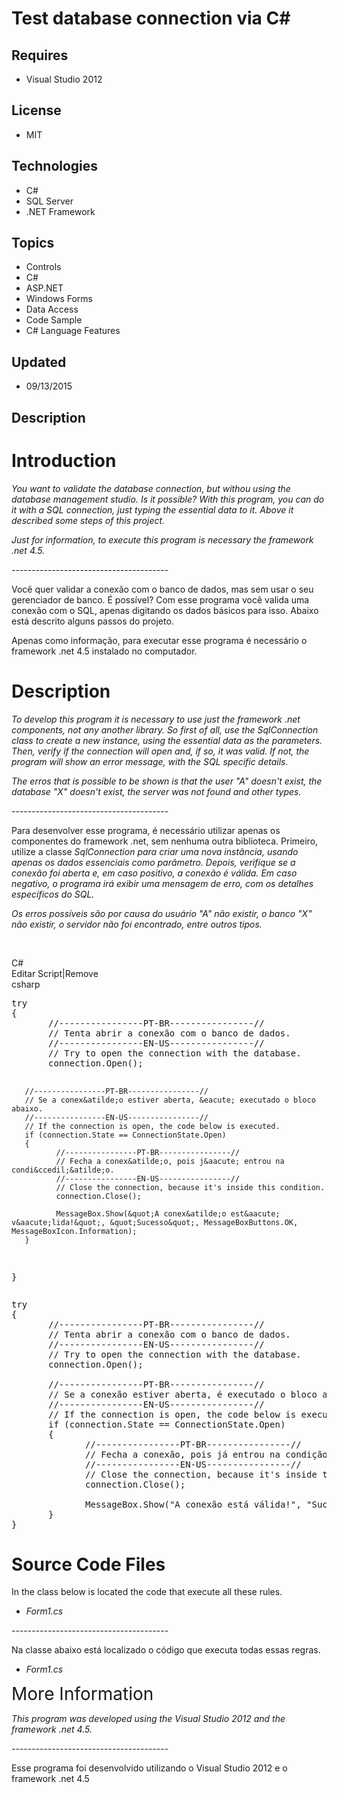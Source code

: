 # Test database connection via C#
## Requires
- Visual Studio 2012
## License
- MIT
## Technologies
- C#
- SQL Server
- .NET Framework
## Topics
- Controls
- C#
- ASP.NET
- Windows Forms
- Data Access
- Code Sample
- C# Language Features
## Updated
- 09/13/2015
## Description

<h1>Introduction</h1>
<p><em>You want to validate the database connection, but withou using the database management studio. Is it possible? With this program, you can do it with a SQL connection, just typing the essential data to it. Above it described some steps of this project.</em></p>
<p><em>Just for information, to execute this program is necessary the framework .net 4.5.</em></p>
<p>---------------------------------------</p>
<p>Voc&ecirc; quer validar a conex&atilde;o com o banco de dados, mas sem usar o seu gerenciador de banco. &Eacute; poss&iacute;vel? Com esse programa voc&ecirc; valida uma conex&atilde;o com o SQL, apenas digitando os dados b&aacute;sicos para isso. Abaixo
 est&aacute; descrito alguns passos do projeto.</p>
<p>Apenas como informa&ccedil;&atilde;o, para executar esse programa &eacute; necess&aacute;rio o framework .net 4.5 instalado no computador.</p>
<h1>Description</h1>
<p><em>To develop this program it is necessary to use just the framework .net components, not any another library. So first of all, use the&nbsp;SqlConnection class to create a new instance, using the essential data as the parameters. Then, verify if the connection
 will open and, if so, it was valid. If not, the program will show an error message, with the SQL specific details.</em></p>
<p><em>The erros that is possible to be shown is that the user &quot;A&quot; doesn't exist, the database &quot;X&quot; doesn't exist, the server was not found and other types.</em></p>
<p>---------------------------------------</p>
<p>Para desenvolver esse programa, &eacute; necess&aacute;rio utilizar apenas os componentes do framework .net, sem nenhuma outra biblioteca. Primeiro, utilize a classe&nbsp;<em>SqlConnection para criar uma nova inst&acirc;ncia, usando apenas os dados essenciais
 como par&acirc;metro. Depois, verifique se a conex&atilde;o foi aberta e, em caso positivo, a conex&atilde;o &eacute; v&aacute;lida. Em caso negativo, o programa ir&aacute; exibir uma mensagem de erro, com os detalhes espec&iacute;ficos do SQL.</em></p>
<p><em>Os erros poss&iacute;veis s&atilde;o por causa do usu&aacute;rio &quot;A&quot; n&atilde;o existir, o banco &quot;X&quot; n&atilde;o existir, o servidor n&atilde;o foi encontrado, entre outros tipos.</em></p>
<p>&nbsp;</p>
<div class="scriptcode">
<div class="pluginEditHolder" pluginCommand="mceScriptCode">
<div class="title"><span>C#</span></div>
<div class="pluginLinkHolder"><span class="pluginEditHolderLink">Editar Script</span>|<span class="pluginRemoveHolderLink">Remove</span></div>
<span class="hidden">csharp</span>
<pre class="hidden">try
{
       //----------------PT-BR----------------//
       // Tenta abrir a conex&atilde;o com o banco de dados.
       //----------------EN-US----------------//
       // Try to open the connection with the database.
       connection.Open();

       //----------------PT-BR----------------//
       // Se a conex&atilde;o estiver aberta, &eacute; executado o bloco abaixo. 
       //----------------EN-US----------------//
       // If the connection is open, the code below is executed.
       if (connection.State == ConnectionState.Open)
       {
              //----------------PT-BR----------------//
              // Fecha a conex&atilde;o, pois j&aacute; entrou na condi&ccedil;&atilde;o.
              //----------------EN-US----------------//
              // Close the connection, because it's inside this condition.
              connection.Close();

              MessageBox.Show(&quot;A conex&atilde;o est&aacute; v&aacute;lida!&quot;, &quot;Sucesso&quot;, MessageBoxButtons.OK, MessageBoxIcon.Information);
       }
}</pre>
<div class="preview">
<pre class="csharp"><span class="cs__keyword">try</span>&nbsp;
{&nbsp;
&nbsp;&nbsp;&nbsp;&nbsp;&nbsp;&nbsp;&nbsp;<span class="cs__com">//----------------PT-BR----------------//</span>&nbsp;
&nbsp;&nbsp;&nbsp;&nbsp;&nbsp;&nbsp;&nbsp;<span class="cs__com">//&nbsp;Tenta&nbsp;abrir&nbsp;a&nbsp;conex&atilde;o&nbsp;com&nbsp;o&nbsp;banco&nbsp;de&nbsp;dados.</span>&nbsp;
&nbsp;&nbsp;&nbsp;&nbsp;&nbsp;&nbsp;&nbsp;<span class="cs__com">//----------------EN-US----------------//</span>&nbsp;
&nbsp;&nbsp;&nbsp;&nbsp;&nbsp;&nbsp;&nbsp;<span class="cs__com">//&nbsp;Try&nbsp;to&nbsp;open&nbsp;the&nbsp;connection&nbsp;with&nbsp;the&nbsp;database.</span>&nbsp;
&nbsp;&nbsp;&nbsp;&nbsp;&nbsp;&nbsp;&nbsp;connection.Open();&nbsp;
&nbsp;
&nbsp;&nbsp;&nbsp;&nbsp;&nbsp;&nbsp;&nbsp;<span class="cs__com">//----------------PT-BR----------------//</span>&nbsp;
&nbsp;&nbsp;&nbsp;&nbsp;&nbsp;&nbsp;&nbsp;<span class="cs__com">//&nbsp;Se&nbsp;a&nbsp;conex&atilde;o&nbsp;estiver&nbsp;aberta,&nbsp;&eacute;&nbsp;executado&nbsp;o&nbsp;bloco&nbsp;abaixo.&nbsp;</span>&nbsp;
&nbsp;&nbsp;&nbsp;&nbsp;&nbsp;&nbsp;&nbsp;<span class="cs__com">//----------------EN-US----------------//</span>&nbsp;
&nbsp;&nbsp;&nbsp;&nbsp;&nbsp;&nbsp;&nbsp;<span class="cs__com">//&nbsp;If&nbsp;the&nbsp;connection&nbsp;is&nbsp;open,&nbsp;the&nbsp;code&nbsp;below&nbsp;is&nbsp;executed.</span>&nbsp;
&nbsp;&nbsp;&nbsp;&nbsp;&nbsp;&nbsp;&nbsp;<span class="cs__keyword">if</span>&nbsp;(connection.State&nbsp;==&nbsp;ConnectionState.Open)&nbsp;
&nbsp;&nbsp;&nbsp;&nbsp;&nbsp;&nbsp;&nbsp;{&nbsp;
&nbsp;&nbsp;&nbsp;&nbsp;&nbsp;&nbsp;&nbsp;&nbsp;&nbsp;&nbsp;&nbsp;&nbsp;&nbsp;&nbsp;<span class="cs__com">//----------------PT-BR----------------//</span>&nbsp;
&nbsp;&nbsp;&nbsp;&nbsp;&nbsp;&nbsp;&nbsp;&nbsp;&nbsp;&nbsp;&nbsp;&nbsp;&nbsp;&nbsp;<span class="cs__com">//&nbsp;Fecha&nbsp;a&nbsp;conex&atilde;o,&nbsp;pois&nbsp;j&aacute;&nbsp;entrou&nbsp;na&nbsp;condi&ccedil;&atilde;o.</span>&nbsp;
&nbsp;&nbsp;&nbsp;&nbsp;&nbsp;&nbsp;&nbsp;&nbsp;&nbsp;&nbsp;&nbsp;&nbsp;&nbsp;&nbsp;<span class="cs__com">//----------------EN-US----------------//</span>&nbsp;
&nbsp;&nbsp;&nbsp;&nbsp;&nbsp;&nbsp;&nbsp;&nbsp;&nbsp;&nbsp;&nbsp;&nbsp;&nbsp;&nbsp;<span class="cs__com">//&nbsp;Close&nbsp;the&nbsp;connection,&nbsp;because&nbsp;it's&nbsp;inside&nbsp;this&nbsp;condition.</span>&nbsp;
&nbsp;&nbsp;&nbsp;&nbsp;&nbsp;&nbsp;&nbsp;&nbsp;&nbsp;&nbsp;&nbsp;&nbsp;&nbsp;&nbsp;connection.Close();&nbsp;
&nbsp;
&nbsp;&nbsp;&nbsp;&nbsp;&nbsp;&nbsp;&nbsp;&nbsp;&nbsp;&nbsp;&nbsp;&nbsp;&nbsp;&nbsp;MessageBox.Show(<span class="cs__string">&quot;A&nbsp;conex&atilde;o&nbsp;est&aacute;&nbsp;v&aacute;lida!&quot;</span>,&nbsp;<span class="cs__string">&quot;Sucesso&quot;</span>,&nbsp;MessageBoxButtons.OK,&nbsp;MessageBoxIcon.Information);&nbsp;
&nbsp;&nbsp;&nbsp;&nbsp;&nbsp;&nbsp;&nbsp;}&nbsp;
}</pre>
</div>
</div>
</div>
<h1><span>Source Code Files</span></h1>
<p><span>In the class below is located the code that execute all these rules.</span></p>
<ul>
<li><em>Form1.cs</em> </li></ul>
<p>---------------------------------------</p>
<p>Na classe abaixo est&aacute; localizado o c&oacute;digo que executa todas essas regras.</p>
<ul>
<li><em>Form1.cs</em> </li></ul>
<p><span style="font-size:2em">More Information</span></p>
<p><em>This program was developed using the Visual Studio 2012 and the framework .net 4.5.</em></p>
<p>---------------------------------------</p>
<p>Esse programa foi desenvolvido utilizando o Visual Studio 2012 e o framework .net 4.5</p>
<p><em><br>
</em></p>
